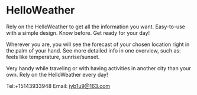 # HelloWeather

Rely on the HelloWeather to get all the information you want. Easy-to-use with a simple design. Know before. Get ready for your day!

Wherever you are, you will see the forecast of your chosen location right in the palm of your hand. See more detailed info in one overview, such as: feels like temperature, sunrise/sunset.

Very handy while traveling or with having activities in another city than your own. Rely on the HelloWeather every day!

Tel:+15143933948
Email:  iyb1u9@163.com
